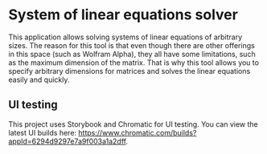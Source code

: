# System of linear equations solver

This application allows solving systems of linear equations of arbitrary sizes.
The reason for this tool is that even though there are other offerings in this space (such as Wolfram Alpha), they all have some limitations, such as the maximum dimension of the matrix. That is why this tool allows you to specify arbitrary dimensions for matrices
and solves the linear equations easily and quickly.

## UI testing

This project uses Storybook and Chromatic for UI testing. You can view the latest UI builds here: https://www.chromatic.com/builds?appId=6294d9297e7a9f003a1a2dff.